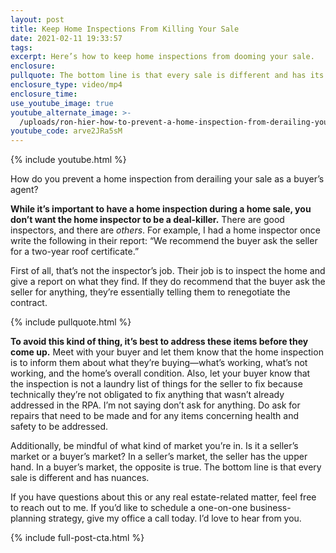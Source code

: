 ```yaml
---
layout: post
title: Keep Home Inspections From Killing Your Sale
date: 2021-02-11 19:33:57
tags:
excerpt: Here’s how to keep home inspections from dooming your sale.
enclosure:
pullquote: The bottom line is that every sale is different and has its own nuances.
enclosure_type: video/mp4
enclosure_time:
use_youtube_image: true
youtube_alternate_image: >-
  /uploads/ron-hier-how-to-prevent-a-home-inspection-from-derailing-your-sale-yt.jpg
youtube_code: arve2JRa5sM
---
```


{% include youtube.html %}

How do you prevent a home inspection from derailing your sale as a buyer’s agent?&nbsp;

**While it’s important to have a home inspection during a home sale, you don’t want the home inspector to be a deal-killer.** There are good inspectors, and there are *others*. For example, I had a home inspector once write the following in their report: “We recommend the buyer ask the seller for a two-year roof certificate.”

First of all, that’s not the inspector’s job. Their job is to inspect the home and give a report on what they find. If they do recommend that the buyer ask the seller for anything, they’re essentially telling them to renegotiate the contract.&nbsp;

{% include pullquote.html %}

**To avoid this kind of thing, it’s best to address these items before they come up.** Meet with your buyer and let them know that the home inspection is to inform them about what they’re buying—what’s working, what’s not working, and the home’s overall condition. Also, let your buyer know that the inspection is not a laundry list of things for the seller to fix because technically they’re not obligated to fix anything that wasn’t already addressed in the RPA. I’m not saying don’t ask for anything. Do ask for repairs that need to be made and for any items concerning health and safety to be addressed.&nbsp;

Additionally, be mindful of what kind of market you’re in. Is it a seller’s market or a buyer’s market? In a seller’s market, the seller has the upper hand. In a buyer’s market, the opposite is true. The bottom line is that every sale is different and has nuances.&nbsp;

If you have questions about this or any real estate-related matter, feel free to reach out to me. If you’d like to schedule a one-on-one business-planning strategy, give my office a call today. I’d love to hear from you.

{% include full-post-cta.html %}
